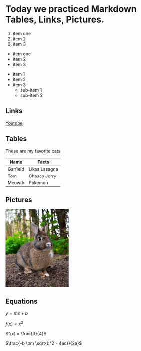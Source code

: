 # Today we practiced Markdown Tables, Links, Pictures.

1. item one
2. item 2
3. item 3

- item one
- item 2
- item 3

* item 1
* item 2
* item 3
	* sub-item 1
	* sub-item 2


## Links

[Youtube](youtube.com)

## Tables

These are my favorite cats

| Name | Facts |
| ---- | ---- |
| Garfield | Likes Lasagna |
| Tom | Chases Jerry |
| Meowth | Pokemon |

## Pictures

![Rabbit](rabbit.jpeg)

## Equations

$y = mx + b$

$f(x) = x^2$

$f(x) = \frac{3}{4}$

$\frac{-b \pm \sqrt{b^2 - 4ac}}{2a}$
